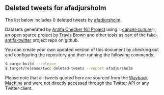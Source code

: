 ## Deleted tweets for afadjursholm

The list below includes 0 deleted tweets by
[afadjursholm](https://twitter.com/afadjursholm).



Datasets generated by [Antifa Checker 161 Project](https://twitter.com/antifacheck161) using ✨[cancel-culture](https://github.com/travisbrown/cancel-culture)✨, an open source project by 
[Travis Brown](https://twitter.com/travisbrown) and other tools as part of the 
[fake-antifa-twitter](https://github.com/antifacheck161/fake-antifa-twitter) project repo on github.

You can create your own updated version of this document by checking out and configuring the
repository and then running the following commands:

```bash
$ cargo build --release
$ target/release/twcc deleted-tweets --report afadjursholm
```

Please note that all tweets quoted here are sourced from the
[Wayback Machine](https://web.archive.org) and were not directly accessed through the Twitter API or
any Twitter client.

